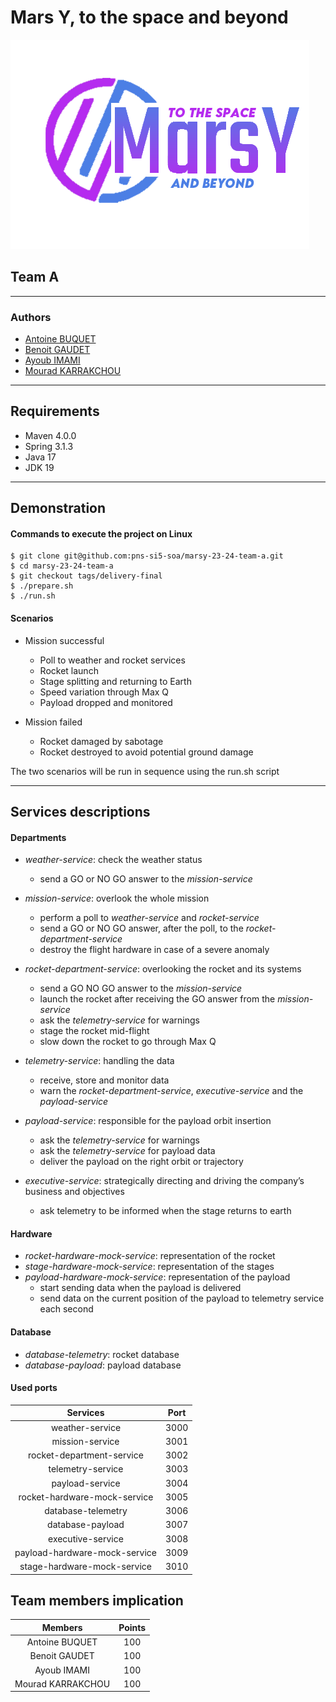# Mars Y, to the space and beyond

![](/ressource/marsy-logo.png)
## Team A

---
### Authors
- [Antoine BUQUET](https://github.com/antoinebqt)
- [Benoit GAUDET](https://github.com/BenoitGAUDET38)
- [Ayoub IMAMI](https://github.com/AyoubIMAMI)
- [Mourad KARRAKCHOU](https://github.com/MouradKarrakchou)
---
## Requirements
- Maven 4.0.0
- Spring 3.1.3
- Java 17
- JDK 19
---
## Demonstration

#### Commands to execute the project on Linux
```
$ git clone git@github.com:pns-si5-soa/marsy-23-24-team-a.git
$ cd marsy-23-24-team-a
$ git checkout tags/delivery-final
$ ./prepare.sh
$ ./run.sh
```

#### Scenarios
- Mission successful
  - Poll to weather and rocket services
  - Rocket launch
  - Stage splitting and returning to Earth
  - Speed variation through Max Q
  - Payload dropped and monitored


- Mission failed
  - Rocket damaged by sabotage
  - Rocket destroyed to avoid potential ground damage

The two scenarios will be run in sequence using the run.sh script

---
## Services descriptions

#### Departments
- *weather-service*: check the weather status
  - send a GO or NO GO answer to the *mission-service*


- *mission-service*: overlook the whole mission
  - perform a poll to *weather-service* and *rocket-service*
  - send a GO or NO GO answer, after the poll, to the *rocket-department-service*
  - destroy the flight hardware in case of a severe anomaly


- *rocket-department-service*: overlooking the rocket and its
  systems
  - send a GO NO GO answer to the *mission-service*
  - launch the rocket after receiving the GO answer from the *mission-service*
  - ask the *telemetry-service* for warnings
  - stage the rocket mid-flight
  - slow down the rocket to go through Max Q


- *telemetry-service*: handling the data
  - receive, store and monitor data
  - warn the *rocket-department-service*, *executive-service* and the *payload-service*


- *payload-service*: responsible for the payload orbit insertion
  - ask the *telemetry-service* for warnings
  - ask the *telemetry-service* for payload data
  - deliver the payload on the right orbit or trajectory
  

- *executive-service*: strategically directing and driving the
  company’s business and objectives
  - ask telemetry to be informed when the stage returns to earth

#### Hardware
- *rocket-hardware-mock-service*: representation of the rocket
- *stage-hardware-mock-service*: representation of the stages
- *payload-hardware-mock-service*: representation of the payload
  - start sending data when the payload is delivered
  - send data on the current position of the payload to telemetry service each second 
  

#### Database
- *database-telemetry*: rocket database
- *database-payload*: payload database

#### Used ports
|           Services            | Port |
|:-----------------------------:|:----:|
|        weather-service        | 3000 |
|        mission-service        | 3001 |
|   rocket-department-service   | 3002 |
|       telemetry-service       | 3003 |
|        payload-service        | 3004 |
| rocket-hardware-mock-service  | 3005 |
|      database-telemetry       | 3006 |
|       database-payload        | 3007 |
|       executive-service       | 3008 |
| payload-hardware-mock-service | 3009 |
|  stage-hardware-mock-service  | 3010 |

## Team members implication
|      Members      |  Points  |
|:-----------------:|:--------:|
|  Antoine BUQUET   |   100    |
|   Benoit GAUDET   |   100    |
|    Ayoub IMAMI    |   100    |
| Mourad KARRAKCHOU |   100    |
